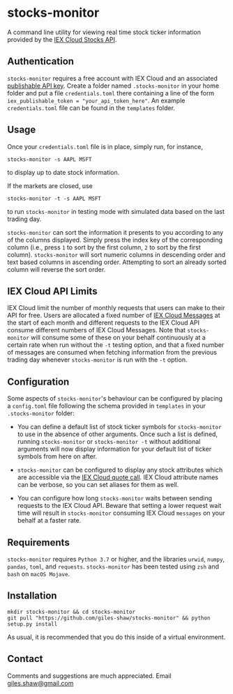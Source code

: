 # stocks-monitor
A command line utility for viewing real time stock ticker information provided by the [IEX Cloud Stocks API](https://iexcloud.io/).

## Authentication
`stocks-monitor` requires a free account with IEX Cloud and an associated [publishable API key](https://iexcloud.io/docs/api/#authentication). Create a folder named `.stocks-monitor` in your home folder and put a file `credentials.toml` there containing a line of the form `iex_publishable_token = "your_api_token_here"`. An example `credentials.toml` file can be found in the `templates` folder.

## Usage
Once your `credentials.toml` file is in place, simply run, for instance, 
```
stocks-monitor -s AAPL MSFT
```
to display up to date stock information.

If the markets are closed, use 
```
stocks-monitor -t -s AAPL MSFT
```
to run `stocks-monitor` in testing mode with simulated data based on the last trading day.

`stocks-monitor` can sort the information it presents to you according to any of the columns displayed. Simply press the index key of the corresponding column (i.e., press `1` to sort by the first column, `2` to sort by the first column). `stocks-monitor` will sort numeric columns in descending order and text based columns in ascending order. Attempting to sort an already sorted column will reverse the sort order.


## IEX Cloud API Limits
IEX Cloud limit the number of monthly requests that users can make to their API for free. Users are allocated a fixed number of [IEX Cloud Messages](https://iexcloud.io/docs/api/#data-weighting) at the start of each month and different requests to the IEX Cloud API consume different numbers of IEX Cloud Messages. Note that `stocks-monitor` will consume some of these on your behalf continuously at a certain rate when run without the `-t` testing option, and that a fixed number of messages are consumed when fetching information from the previous trading day whenever `stocks-monitor` is run with the `-t` option.


## Configuration
Some aspects of `stocks-monitor`'s behaviour can be configured by placing a `config.toml` file following the schema provided in `templates` in your `.stocks-monitor` folder:

* You can define a default list of stock ticker symbols for `stocks-monitor` to use in the absence of other arguments. Once such a list is defined, running `stocks-monitor` or `stocks-monitor -t` without additional arguments will now display information for your default list of ticker symbols from here on after.

* `stocks-monitor` can be configured to display any stock attributes which are accessible via the [IEX Cloud quote call](https://iexcloud.io/docs/api/#quote). IEX Cloud attribute names can be verbose, so you can set aliases for them as well.

* You can configure how long `stocks-monitor` waits between sending requests to the IEX Cloud API. Beware that setting a lower request wait time will result in `stocks-monitor` consuming IEX Cloud `messages` on your behalf at a faster rate. 

## Requirements
`stocks-monitor` requires `Python 3.7` or higher, and the libraries `urwid`, `numpy`, `pandas`, `toml`, and `requests`. `stocks-monitor` has been tested using `zsh` and `bash` on `macOS Mojave`.

## Installation
```
mkdir stocks-monitor && cd stocks-monitor 
git pull "https://github.com/giles-shaw/stocks-monitor" && python setup.py install
``` 
As usual, it is recommended that you do this inside of a virtual environment.

## Contact
Comments and suggestions are much appreciated. Email giles.shaw@gmail.com

